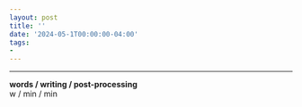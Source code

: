 ```yaml
---
layout: post
title: ''
date: '2024-05-1T00:00:00-04:00'
tags:
- 
--- 
```






---


<!-- hyperlink bank -->


<!-- &#042; = asterisk -->
<!-- &#039; = single quote '-->

**words / writing / post-processing**  
w / min / min